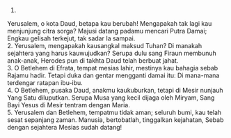 1.
Yerusalem, o kota Daud, betapa kau berubah!
Mengapakah tak lagi kau menjunjung citra sorga?
Majusi datang padamu mencari Putra Damai;
Engkau gelisah terkejut, tak sadar Ia sampai.
<br>
2.
Yerusalem, mengapakah kausangkal maksud Tuhan?
Di manakah sejahtera yang harus kauwujudkan?
Serupa dulu sang Firaun membunuh anak-anak,
Herodes pun di takhta Daud telah berbuat jahat.
<br>
3.
O Betlehem di Efrata, tempat mesias lahir,
mestinya kau bahagia sebab Rajamu hadir.
Tetapi duka dan gentar mengganti damai itu:
Di mana-mana terdengar ratapan ibu-ibu.
<br>
4.
O Betlehem, pusaka Daud, anakmu kaukuburkan,
tetapi di Mesir nunjauh Yang Satu diluputkan.
Serupa Musa yang kecil dijaga oleh Miryam,
Sang Bayi Yesus di Mesir tentram dengan Maria.
<br>
5.
Yerusalem dan Betlehem, tempatmu tidak aman;
seluruh bumi, kau telah sesat sepanjang zaman.
Manusia, bertobatlah, tinggalkan kejahatan,
Sebab dengan sejahtera Mesias sudah datang!
